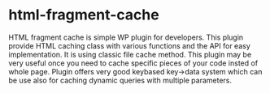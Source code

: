 # html-fragment-cache
HTML fragment cache is simple WP plugin for developers.
This plugin provide HTML caching class with various functions and the API for easy implementation. It is using classic file cache method. This plugin may be very useful once you need to cache specific pieces of your code insted of whole page. Plugin offers very good keybased key->data system which can be use also for caching dynamic queries with multiple parameters.
